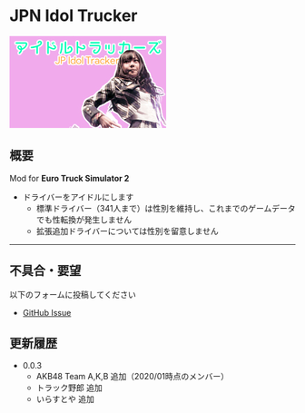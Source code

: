 # JPN Idol Trucker

![icon](icon.jpg)

## 概要
Mod for **Euro Truck Simulator 2**

- ドライバーをアイドルにします
  - 標準ドライバー（341人まで）は性別を維持し、これまでのゲームデータでも性転換が発生しません
  - 拡張追加ドライバーについては性別を留意しません

---
## 不具合・要望

以下のフォームに投稿してください
- [GitHub Issue](https://github.com/yambal/Japan-Idol-Trucker/issues)
## 更新履歴

- 0.0.3
  - AKB48 Team A,K,B 追加（2020/01時点のメンバー）
  - トラック野郎 追加
  - いらすとや 追加